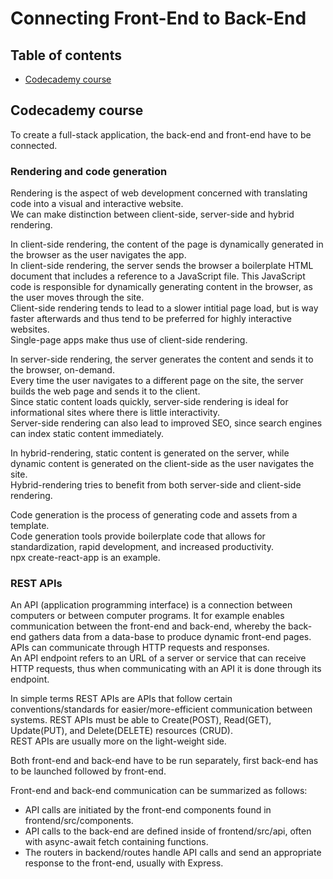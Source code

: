 # Connecting Front-End to Back-End

## Table of contents
- [Codecademy course](#Codecademy-course)

## Codecademy course

To create a full-stack application, the back-end and front-end have to be connected.<br>

### Rendering and code generation
Rendering is the aspect of web development concerned with translating code into a visual and interactive website.<br>
We can make distinction between client-side, server-side and hybrid rendering.<br>

In client-side rendering, the content of the page is dynamically generated in the browser as the user navigates the app.<br>
In client-side rendering, the server sends the browser a boilerplate HTML document that includes a reference to a JavaScript file. This JavaScript code is responsible for dynamically generating content in the browser, as the user moves through the site.<br>
Client-side rendering tends to lead to a slower intitial page load, but is way faster afterwards and thus tend to be preferred for highly interactive websites.<br>
Single-page apps make thus use of client-side rendering.

In server-side rendering, the server generates the content and sends it to the browser, on-demand.<br>
Every time the user navigates to a different page on the site, the server builds the web page and sends it to the client.<br>
Since static content loads quickly, server-side rendering is ideal for informational sites where there is little interactivity.<br>
Server-side rendering can also lead to improved SEO, since search engines can index static content immediately.

In hybrid-rendering, static content is generated on the server, while dynamic content is generated on the client-side as the user navigates the site.<br>
Hybrid-rendering tries to benefit from both server-side and client-side rendering.

Code generation is the process of generating code and assets from a template.<br>
Code generation tools provide boilerplate code that allows for standardization, rapid development, and increased productivity.<br>
npx create-react-app is an example.

### REST APIs
An API (application programming interface) is a connection between computers or between computer programs. It for example enables communication between the front-end and back-end, whereby the back-end gathers data from a data-base to produce dynamic front-end pages.<br>
APIs can communicate through HTTP requests and responses.<br>
An API endpoint refers to an URL of a server or service that can receive HTTP requests, thus when communicating with an API it is done through its endpoint.

In simple terms REST APIs are APIs that follow certain conventions/standards for easier/more-efficient communication between systems.
REST APIs must be able to Create(POST), Read(GET), Update(PUT), and Delete(DELETE) resources (CRUD).<br>
REST APIs are usually more on the light-weight side.

Both front-end and back-end have to be run separately, first back-end has to be launched followed by front-end.<br>

Front-end and back-end communication can be summarized as follows:
* API calls are initiated by the front-end components found in frontend/src/components.
* API calls to the back-end are defined inside of frontend/src/api, often with async-await fetch containing functions.
* The routers in backend/routes handle API calls and send an appropriate response to the front-end, usually with Express.

